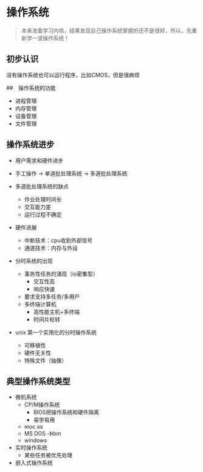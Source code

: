 # 操作系统

> 本来准备学习内核，结果发现自己操作系统掌握的还不是很好，所以，先重新学一波操作系统！

##  初步认识

没有操作系统也可以运行程序，比如CMOS，但是很麻烦

##　操作系统的功能

- 进程管理
- 内存管理
- 设备管理
- 文件管理 

## 操作系统进步

- 用户需求和硬件进步
- 手工操作 -> 单道批处理系统 -> 多道批处理系统
- 多道批处理系统的缺点
  - 作业处理时间长
  - 交互能力差
  - 运行过程不确定
- 硬件进展
  - 中断技术：cpu收到外部信号
  - 通道技术：内存与外设
- 分时系统的出现 
  - 事务性任务的涌现（io密集型）
    - 交互性高
    - 响应快速
  - 要求支持多任务/多用户
  - 多终端计算机
    - 高性能主机+多终端
    -  时间片轮转

- unix 第一个实用化的分时操作系统
  - 可移植性
  - 硬件无关性
  - 特殊文件（抽像）

## 典型操作系统类型

- 微机系统
  - CP/M操作系统
    - BIOS把操作系统和硬件隔离
    - 易学易用
  - moc os
  - MS DOS -》ibm
  - windows
- 实时操作系统
  - 某些任务被优先处理
- 嵌入式操作系统

